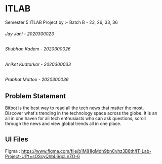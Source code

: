 # ITLAB

Semester 5 ITLAB Project by  :- Batch B - 23, 26, 33, 36
###### Jay Jani - 2020300023
###### Shubhan Kadam - 2020300026
###### Aniket Kudtarkar - 2020300033
###### Prabhat Mattoo - 2020300036

## Problem Statement  
Bitbot is the best way to read all the tech news that matter the most. Discover what's trending in the technology space across the globe. It is an all in one haven for all tech enthusiasts who can ask questions, scroll through the news and view global trends all in one place.

## UI Files 
Figma : https://www.figma.com/file/b1M81IgMdh9bnCvhz3B8th/IT-Lab-Project-UI?t=sOScyQhbL6qcLnZO-6 
